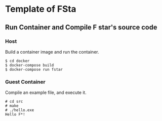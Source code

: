 # Template of FSta

## Run Container and Compile F star's source code

### Host

Build a container image and run the container.

```
$ cd docker
$ docker-compose build
$ docker-compose run fstar
```

### Guest Container

Compile an example file, and execute it.

```
# cd src
# make
# ./hello.exe
Hello F*!
```
